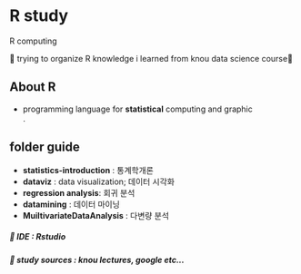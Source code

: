# R study
R computing    
    
🌟 trying to organize R knowledge i learned from knou data science course🌟 

About R
-------
* programming language for __statistical__ computing and graphic   
.   

folder guide
-------
* __statistics-introduction__ : 통계학개론  
* __dataviz__ : data visualization; 데이터 시각화   
* __regression analysis__: 회귀 분석
* __datamining__ : 데이터 마이닝
* __MuiltivariateDataAnalysis__ : 다변량 분석

##### 📌 IDE : Rstudio
##### 📌 study sources : knou lectures, google etc...

